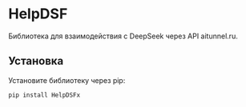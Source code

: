# HelpDSF

Библиотека для взаимодействия с DeepSeek через API aitunnel.ru.

## Установка

Установите библиотеку через pip:

```bash
pip install HelpDSFx